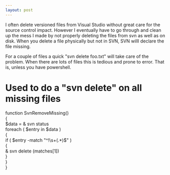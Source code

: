 ```yaml
---
layout: post
---
```

I often delete versioned files from Visual Studio without great care for the
source control impact.  However I eventually have to go through and clean up
the mess I made by not properly deleting the files from svn as well as on
disk.  When you delete a file physically but not in SVN, SVN willl declare the
file missing.

 For a couple of files a quick "svn delete foo.txt" will take care of the
problem.  When there are lots of files this is tedious and prone to error.
That is, unless you have powershell.

# Used to do a "svn delete" on all missing files  
function SvnRemoveMissing()  
{  
    $data = & svn status  
    foreach ( $entry in $data )  
    {  
        if ( $entry -match "^!\s+(.*)$" )  
        {  
            & svn delete $($matches[1])  
        }  
    }  
}  

